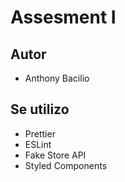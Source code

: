 # Assesment I

## Autor

- Anthony Bacilio

## Se utilizo

- Prettier
- ESLint
- Fake Store API
- Styled Components